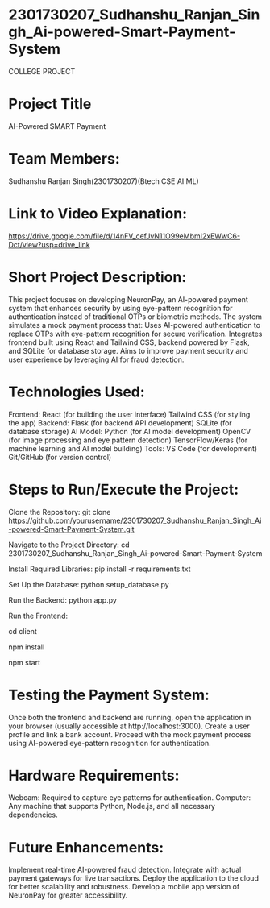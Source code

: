 # 2301730207_Sudhanshu_Ranjan_Singh_Ai-powered-Smart-Payment-System
COLLEGE PROJECT
# Project Title
AI-Powered SMART Payment 

# Team Members:
Sudhanshu Ranjan Singh(2301730207)(Btech CSE AI ML)

# Link to Video Explanation:
https://drive.google.com/file/d/14nFV_cefJvN11O99eMbmI2xEWwC6-Dct/view?usp=drive_link

# Short Project Description:
This project focuses on developing NeuronPay, an AI-powered payment system that enhances security by using eye-pattern recognition for authentication instead of traditional OTPs or biometric methods. The system simulates a mock payment process that:
Uses AI-powered authentication to replace OTPs with eye-pattern recognition for secure verification.
Integrates frontend built using React and Tailwind CSS, backend powered by Flask, and SQLite for database storage.
Aims to improve payment security and user experience by leveraging AI for fraud detection.

# Technologies Used:
Frontend:
React (for building the user interface)
Tailwind CSS (for styling the app)
Backend:
Flask (for backend API development)
SQLite (for database storage)
AI Model:
Python (for AI model development)
OpenCV (for image processing and eye pattern detection)
TensorFlow/Keras (for machine learning and AI model building)
Tools:
VS Code (for development)
Git/GitHub (for version control)

# Steps to Run/Execute the Project:
Clone the Repository:
git clone https://github.com/yourusername/2301730207_Sudhanshu_Ranjan_Singh_Ai-powered-Smart-Payment-System.git

Navigate to the Project Directory:
cd 2301730207_Sudhanshu_Ranjan_Singh_Ai-powered-Smart-Payment-System

Install Required Libraries:
pip install -r requirements.txt

Set Up the Database:
python setup_database.py

Run the Backend:
python app.py

Run the Frontend:

cd client

npm install

npm start

# Testing the Payment System:
Once both the frontend and backend are running, open the application in your browser (usually accessible at http://localhost:3000).
Create a user profile and link a bank account.
Proceed with the mock payment process using AI-powered eye-pattern recognition for authentication.

# Hardware Requirements:
Webcam: Required to capture eye patterns for authentication.
Computer: Any machine that supports Python, Node.js, and all necessary dependencies.

# Future Enhancements:
Implement real-time AI-powered fraud detection.
Integrate with actual payment gateways for live transactions.
Deploy the application to the cloud for better scalability and robustness.
Develop a mobile app version of NeuronPay for greater accessibility.
